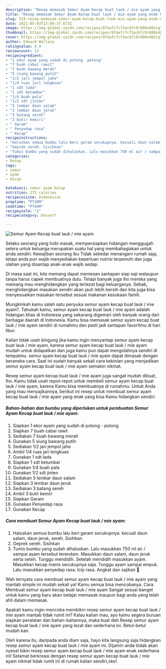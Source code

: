 ```yaml
---
description: "Resep memasak Semur Ayam Kecap buat lauk / mie ayam yang enak Untuk Jualan"
title: "Resep memasak Semur Ayam Kecap buat lauk / mie ayam yang enak Untuk Jualan"
slug: 519-resep-memasak-semur-ayam-kecap-buat-lauk-mie-ayam-yang-enak-untuk-jualan
date: 2021-05-03T13:09:37.673Z
image: https://img-global.cpcdn.com/recipes/07aafc7cf3acbfc9/680x482cq70/semur-ayam-kecap-buat-lauk-mie-ayam-foto-resep-utama.jpg
thumbnail: https://img-global.cpcdn.com/recipes/07aafc7cf3acbfc9/680x482cq70/semur-ayam-kecap-buat-lauk-mie-ayam-foto-resep-utama.jpg
cover: https://img-global.cpcdn.com/recipes/07aafc7cf3acbfc9/680x482cq70/semur-ayam-kecap-buat-lauk-mie-ayam-foto-resep-utama.jpg
author: Edward Wallace
ratingvalue: 4.9
reviewcount: 13
recipeingredient:
- "1 ekor ayam yang sudah di potong  potong"
- "7 buah cabai rawit"
- "7 buah bawang merah"
- "5 siung bawang putih"
- "1/2 jari jempol jahe"
- "1/4 ruas jari lengkuas"
- "1 sdt lada"
- "1 sdt ketumbar"
- "1/4 buah pala"
- "1/2 sdt jinten"
- "3 lembar daun salam"
- "3 lembar daun jeruk"
- "3 batang sereh"
- "3 butir kemiri"
- " Garam"
- " Penyedap rasa"
- " Kecap"
recipeinstructions:
- "Haluskan semua bumbu lalu beri garam secukupnya. kecuali daun salam, daun jeruk, sereh. Sisihkan"
- "Geprek sereh. Sisihkan"
- "Tumis bumbu yang sudah dihaluskan. Lalu masukkan 750 ml air / sampai ayam tersebut terendam. Masukkan daun salam, daun jeruk serta seteh. Tunggu mendidih. Setelah mendidih masukkan ayam. Masukkan kecap manis secukupnya saja. Tunggu ayam sampai empuk. Lalu masukkan penyedap rasa. Icip rasa. Angkat dan sajikan 🌼"
categories:
- Resep
tags:
- semur
- ayam
- kecap

katakunci: semur ayam kecap 
nutrition: 273 calories
recipecuisine: Indonesian
preptime: "PT30M"
cooktime: "PT44M"
recipeyield: "2"
recipecategory: Dessert

---
```



![Semur Ayam Kecap buat lauk / mie ayam](https://img-global.cpcdn.com/recipes/07aafc7cf3acbfc9/680x482cq70/semur-ayam-kecap-buat-lauk-mie-ayam-foto-resep-utama.jpg)

Selaku seorang yang hobi masak, mempersiapkan hidangan menggugah selera untuk keluarga merupakan suatu hal yang membahagiakan untuk anda sendiri. Kewajiban seorang ibu Tidak sekedar menangani rumah saja, tetapi anda pun wajib menyediakan keperluan nutrisi terpenuhi dan juga olahan yang disantap anak-anak wajib sedap.

Di masa  saat ini, kita memang dapat memesan santapan siap saji walaupun tanpa harus capek membuatnya dulu. Tetapi banyak juga lho mereka yang memang mau menghidangkan yang terlezat bagi keluarganya. Sebab, menghidangkan masakan sendiri akan jauh lebih bersih dan kita juga bisa menyesuaikan masakan tersebut sesuai makanan kesukaan famili. 



Mungkinkah kamu salah satu penyuka semur ayam kecap buat lauk / mie ayam?. Tahukah kamu, semur ayam kecap buat lauk / mie ayam adalah hidangan khas di Indonesia yang sekarang digemari oleh banyak orang dari berbagai daerah di Indonesia. Kamu bisa memasak semur ayam kecap buat lauk / mie ayam sendiri di rumahmu dan pasti jadi santapan favoritmu di hari libur.

Kalian tidak usah bingung jika kamu ingin menyantap semur ayam kecap buat lauk / mie ayam, karena semur ayam kecap buat lauk / mie ayam mudah untuk didapatkan dan juga kamu pun dapat mengolahnya sendiri di tempatmu. semur ayam kecap buat lauk / mie ayam dapat dimasak dengan beraneka cara. Saat ini sudah banyak sekali cara kekinian yang menjadikan semur ayam kecap buat lauk / mie ayam semakin nikmat.

Resep semur ayam kecap buat lauk / mie ayam juga sangat mudah dibuat, lho. Kamu tidak usah repot-repot untuk membeli semur ayam kecap buat lauk / mie ayam, karena Kamu bisa membuatnya di rumahmu. Untuk Anda yang mau menyajikannya, berikut ini resep untuk membuat semur ayam kecap buat lauk / mie ayam yang enak yang bisa Kamu hidangkan sendiri.

<!--inarticleads1-->

##### Bahan-bahan dan bumbu yang diperlukan untuk pembuatan Semur Ayam Kecap buat lauk / mie ayam:

1. Siapkan 1 ekor ayam yang sudah di potong - potong
1. Siapkan 7 buah cabai rawit
1. Sediakan 7 buah bawang merah
1. Gunakan 5 siung bawang putih
1. Sediakan 1/2 jari jempol jahe
1. Ambil 1/4 ruas jari lengkuas
1. Gunakan 1 sdt lada
1. Siapkan 1 sdt ketumbar
1. Gunakan 1/4 buah pala
1. Gunakan 1/2 sdt jinten
1. Sediakan 3 lembar daun salam
1. Siapkan 3 lembar daun jeruk
1. Sediakan 3 batang sereh
1. Ambil 3 butir kemiri
1. Siapkan  Garam
1. Gunakan  Penyedap rasa
1. Gunakan  Kecap




<!--inarticleads2-->

##### Cara membuat Semur Ayam Kecap buat lauk / mie ayam:

1. Haluskan semua bumbu lalu beri garam secukupnya. kecuali daun salam, daun jeruk, sereh. Sisihkan
1. Geprek sereh. Sisihkan
1. Tumis bumbu yang sudah dihaluskan. Lalu masukkan 750 ml air / sampai ayam tersebut terendam. Masukkan daun salam, daun jeruk serta seteh. Tunggu mendidih. Setelah mendidih masukkan ayam. Masukkan kecap manis secukupnya saja. Tunggu ayam sampai empuk. Lalu masukkan penyedap rasa. Icip rasa. Angkat dan sajikan 🌼




Wah ternyata cara membuat semur ayam kecap buat lauk / mie ayam yang mantab simple ini mudah sekali ya! Kamu semua bisa mencobanya. Cara Membuat semur ayam kecap buat lauk / mie ayam Sangat sesuai banget untuk kamu yang baru akan belajar memasak maupun bagi anda yang telah ahli dalam memasak.

Apakah kamu ingin mencoba membikin resep semur ayam kecap buat lauk / mie ayam mantab tidak rumit ini? Kalau kalian mau, ayo kamu segera buruan siapkan peralatan dan bahan-bahannya, maka buat deh Resep semur ayam kecap buat lauk / mie ayam yang lezat dan sederhana ini. Betul-betul mudah kan. 

Oleh karena itu, daripada anda diam saja, hayo kita langsung saja hidangkan resep semur ayam kecap buat lauk / mie ayam ini. Dijamin anda tiidak akan nyesel bikin resep semur ayam kecap buat lauk / mie ayam enak sederhana ini! Selamat berkreasi dengan resep semur ayam kecap buat lauk / mie ayam nikmat tidak rumit ini di rumah kalian sendiri,oke!.

